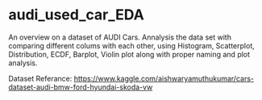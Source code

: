 # audi_used_car_EDA
An overview on a dataset of AUDI Cars.
Annalysis the data set with comparing different colums with each other, using Histogram, Scatterplot, Distribution, ECDF, Barplot, Violin plot along with proper naming and plot analysis.

Dataset Referance: https://www.kaggle.com/aishwaryamuthukumar/cars-dataset-audi-bmw-ford-hyundai-skoda-vw
